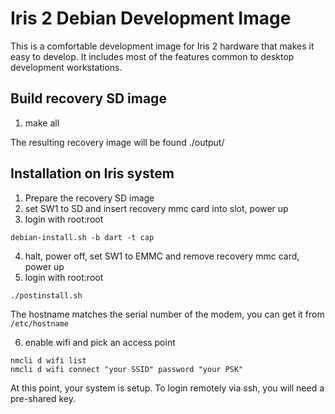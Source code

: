 # Iris 2 Debian Development Image

This is a comfortable development image for Iris 2 hardware that makes it easy to develop.  It includes most of the features common to desktop development workstations.

## Build recovery SD image

 1. make all

The resulting recovery image will be found ./output/

## Installation on Iris system

 1. Prepare the recovery SD image
 1. set SW1 to SD and insert recovery mmc card into slot, power up
 1. login with root:root
```
debian-install.sh -b dart -t cap
```
 4. halt, power off, set SW1 to EMMC and remove recovery mmc card, power up
 1. login with root:root
```
./postinstall.sh
```
The hostname matches the serial number of the modem, you can get it from `/etc/hostname`

 6. enable wifi and pick an access point
```
nmcli d wifi list
nmcli d wifi connect "your SSID" password "your PSK"
```
At this point, your system is setup.  To login remotely via ssh, you will need a pre-shared key.
